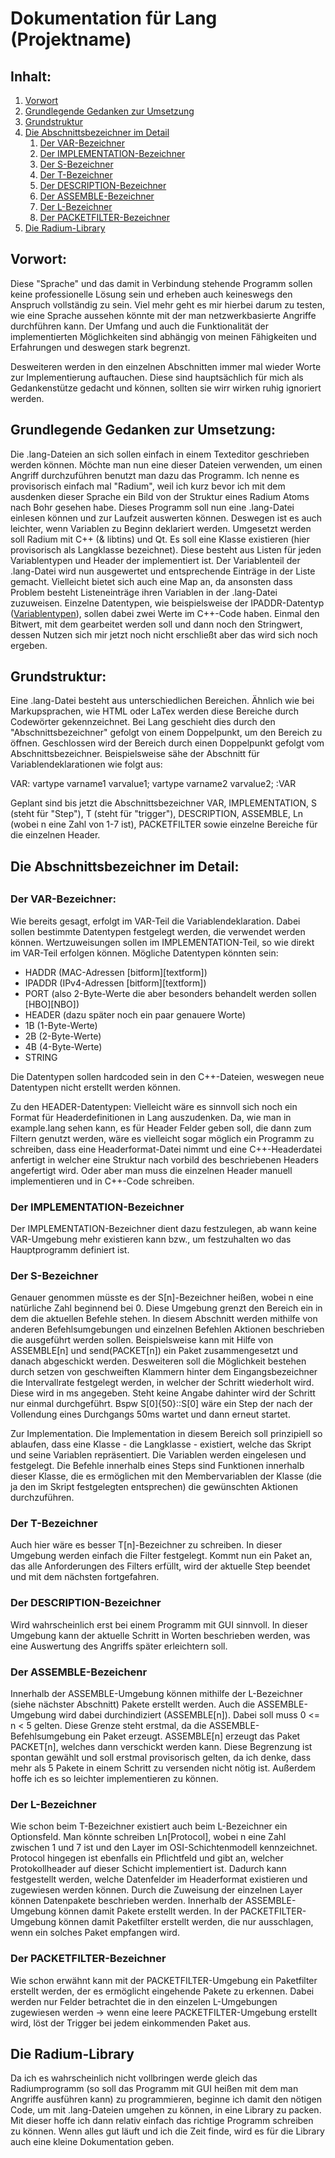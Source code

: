<h1>Dokumentation für Lang (Projektname)</h1>


<h2>Inhalt:</h2>

<ol>
    <li><a href="#vorwort">Vorwort</a>
    <li><a href="#grundlegende-gedanken-zur-umsetzung">Grundlegende Gedanken zur Umsetzung</a></li>
    <li><a href="#grundstruktur">Grundstruktur</a></li>
    <li>
        <a href="#die-abschnittsbezeichner-im-detail">Die Abschnittsbezeichner im Detail</a><br>
        <ol>
            <li><a href="#der-var-bezeichner">Der VAR-Bezeichner</a></li>
            <li><a href="#der-implementation-bezeichner">Der IMPLEMENTATION-Bezeichner</a></li>
            <li><a href="#der-s-bezeichner">Der S-Bezeichner</a></li>
            <li><a href="#der-t-bezeichner">Der T-Bezeichner</a></li>
            <li><a href="#der-description-bezeichner">Der DESCRIPTION-Bezeichner</a></li>
            <li><a href="#der-assemble-bezeichner">Der ASSEMBLE-Bezeichner</a></li>
            <li><a href="#der-l-bezeichner">Der L-Bezeichner</a></li>
            <li><a href="#der-packetfilter-bezeichner">Der PACKETFILTER-Bezeichner</a></li>
        </ol>
    </li>
    <li><a href="#die-radium-library">Die Radium-Library</a></li>
</ol>

<h2>Vorwort:</h2>
Diese "Sprache" und das damit in Verbindung stehende Programm sollen keine professionelle Lösung sein und erheben auch keineswegs den Anspruch vollständig zu sein. Viel mehr geht es mir hierbei darum zu testen, wie eine Sprache aussehen könnte mit der man netzwerkbasierte Angriffe durchführen kann. Der Umfang und auch die Funktionalität der implementierten Möglichkeiten sind abhängig von meinen Fähigkeiten und Erfahrungen und deswegen stark begrenzt.

Desweiteren werden in den einzelnen Abschnitten immer mal wieder Worte zur Implementierung auftauchen. Diese sind hauptsächlich für mich als Gedankenstütze gedacht und können, sollten sie wirr wirken ruhig ignoriert werden.

<h2>Grundlegende Gedanken zur Umsetzung:</h2>
Die .lang-Dateien an sich sollen einfach in einem Texteditor geschrieben werden können. Möchte man nun eine dieser Dateien verwenden, um einen Angriff durchzuführen benutzt man dazu das Programm. Ich nenne es provisorisch einfach mal "Radium", weil ich kurz bevor ich mit dem ausdenken dieser Sprache ein Bild von der Struktur eines Radium Atoms nach Bohr gesehen habe. Dieses Programm soll nun eine .lang-Datei einlesen können und zur Laufzeit auswerten können. Deswegen ist es auch leichter, wenn Variablen zu Beginn deklariert werden. Umgesetzt werden soll Radium mit C++ (& libtins) und Qt. Es soll eine Klasse existieren (hier provisorisch als Langklasse bezeichnet). Diese besteht aus Listen für jeden Variablentypen und Header der implementiert ist. Der Variablenteil der .lang-Datei wird nun ausgewertet und entsprechende Einträge in der Liste gemacht. Vielleicht bietet sich auch eine Map an, da ansonsten dass Problem besteht Listeneinträge ihren Variablen in der .lang-Datei zuzuweisen. Einzelne Datentypen, wie beispielsweise der IPADDR-Datentyp (<a href="#der-var-bezeichner">Variablentypen</a>), sollen dabei zwei Werte im C++-Code haben. Einmal den Bitwert, mit dem gearbeitet werden soll und dann noch den Stringwert, dessen Nutzen sich mir jetzt noch nicht erschließt aber das wird sich noch ergeben.

<h2>Grundstruktur:</h2>
Eine .lang-Datei besteht aus unterschiedlichen Bereichen. Ähnlich wie bei Markupsprachen, wie HTML oder LaTex werden diese Bereiche durch Codewörter gekennzeichnet. Bei Lang geschieht dies durch den "Abschnittsbezeichner" gefolgt von einem Doppelpunkt, um den Bereich zu öffnen. Geschlossen wird der Bereich durch einen Doppelpunkt gefolgt vom Abschnittsbezeichner. Beispielsweise sähe der Abschnitt für Variablendeklarationen wie folgt aus:

VAR:
    vartype varname1 varvalue1;
    vartype varname2 varvalue2;
:VAR

Geplant sind bis jetzt die Abschnittsbezeichner VAR, IMPLEMENTATION, S (steht für "Step"), T (steht für "trigger"), DESCRIPTION, ASSEMBLE, Ln (wobei n eine Zahl von 1-7 ist), PACKETFILTER sowie einzelne Bereiche für die einzelnen Header.

<h2>Die Abschnittsbezeichner im Detail:<h2>
<h3>Der VAR-Bezeichner:</h3>
Wie bereits gesagt, erfolgt im VAR-Teil die Variablendeklaration. Dabei sollen bestimmte Datentypen festgelegt werden, die verwendet werden können. Wertzuweisungen sollen im IMPLEMENTATION-Teil, so wie direkt im VAR-Teil erfolgen können. 
Mögliche Datentypen könnten sein:
<ul>
    <li>HADDR       (MAC-Adressen [bitform][textform])</li>
    <li>IPADDR      (IPv4-Adressen [bitform][textform])</li>
    <li>PORT        (also 2-Byte-Werte die aber besonders behandelt werden sollen [HBO][NBO])</li>
    <li>HEADER      (dazu später noch ein paar genauere Worte)</li>
    <li>1B          (1-Byte-Werte)</li>
    <li>2B          (2-Byte-Werte)</li>
    <li>4B          (4-Byte-Werte)</li>
    <li>STRING</li>
</ul>

Die Datentypen sollen hardcoded sein in den C++-Dateien, weswegen neue Datentypen nicht erstellt werden können.

Zu den HEADER-Datentypen: Vielleicht wäre es sinnvoll sich noch ein Format für Headerdefinitionen in Lang auszudenken. Da, wie man in example.lang sehen kann, es für Header Felder geben soll, die dann zum Filtern genutzt werden, wäre es vielleicht sogar möglich ein Programm zu schreiben, dass eine Headerformat-Datei nimmt und eine C++-Headerdatei anfertigt in welcher eine Struktur nach vorbild des beschriebenen Headers angefertigt wird.
Oder aber man muss die einzelnen Header manuell implementieren und in C++-Code schreiben.

<h3>Der IMPLEMENTATION-Bezeichner</h3>
Der IMPLEMENTATION-Bezeichner dient dazu festzulegen, ab wann keine VAR-Umgebung mehr existieren kann bzw., um festzuhalten wo das Hauptprogramm definiert ist. 

<h3>Der S-Bezeichner</h3>
Genauer genommen müsste es der S[n]-Bezeichner heißen, wobei n eine natürliche Zahl beginnend bei 0. Diese Umgebung grenzt den Bereich ein in dem die aktuellen Befehle stehen. In diesem Abschnitt werden mithilfe von anderen Befehlsumgebungen und einzelnen Befehlen Aktionen beschrieben die ausgeführt werden sollen. Beispielsweise kann mit Hilfe von ASSEMBLE[n] und send(PACKET[n]) ein Paket zusammengesetzt und danach abgeschickt werden. Desweiteren soll die Möglichkeit bestehen durch setzen von geschweiften Klammern hinter dem Eingangsbezeichner die Intervallrate festgelegt werden, in welcher der Schritt wiederholt wird. Diese wird in ms angegeben. Steht keine Angabe dahinter wird der Schritt nur einmal durchgeführt. Bspw S[0]{50}::S[0] wäre ein Step der nach der Vollendung eines Durchgangs 50ms wartet und dann erneut startet.

Zur Implementation. Die Implementation in diesem Bereich soll prinzipiell so ablaufen, dass eine Klasse - die Langklasse - existiert, welche das Skript und seine Variablen repräsentiert. Die Variablen werden eingelesen und festgelegt. Die Befehle innerhalb eines Steps sind Funktionen innerhalb dieser Klasse, die es ermöglichen mit den Membervariablen der Klasse (die ja den im Skript festgelegten entsprechen) die gewünschten Aktionen durchzuführen.

<h3>Der T-Bezeichner</h3>
Auch hier wäre es besser T[n]-Bezeichner zu schreiben. In dieser Umgebung werden einfach die Filter festgelegt. Kommt nun ein Paket an, das alle Anforderungen des Filters erfüllt, wird der aktuelle Step beendet und mit dem nächsten fortgefahren.

<h3>Der DESCRIPTION-Bezeichner</h3>
Wird wahrscheinlich erst bei einem Programm mit GUI sinnvoll. In dieser Umgebung kann der aktuelle Schritt in Worten beschrieben werden, was eine Auswertung des Angriffs später erleichtern soll.

<h3>Der ASSEMBLE-Bezeichenr</h3>
Innerhalb der ASSEMBLE-Umgebung können mithilfe der L-Bezeichner (siehe nächster Abschnitt) Pakete erstellt werden. Auch die ASSEMBLE-Umgebung wird dabei durchindiziert (ASSEMBLE[n]). Dabei soll muss 0 <= n < 5 gelten. Diese Grenze steht erstmal, da die ASSEMBLE-Befehlsumgebung ein Paket erzeugt. ASSEMBLE[n] erzeugt das Paket PACKET[n], welches dann verschickt werden kann. Diese Begrenzung ist spontan gewählt und soll erstmal provisorisch gelten, da ich denke, dass mehr als 5 Pakete in einem Schritt zu versenden nicht nötig ist. Außerdem hoffe ich es so leichter implementieren zu können.

<h3>Der L-Bezeichner</h3>
Wie schon beim T-Bezeichner existiert auch beim L-Bezeichner ein Optionsfeld. Man könnte schreiben Ln[Protocol], wobei n eine Zahl zwischen 1 und 7 ist und den Layer im OSI-Schichtenmodell kennzeichnet. Protocol hingegen ist ebenfalls ein Pflichtfeld und gibt an, welcher Protokollheader auf dieser Schicht implementiert ist. Dadurch kann festgestellt werden, welche Datenfelder im Headerformat existieren und zugewiesen werden können. Durch die Zuweisung der einzelnen Layer können Datenpakete beschrieben werden. Innerhalb der ASSEMBLE-Umgebung können damit Pakete erstellt werden. In der PACKETFILTER-Umgebung können damit Paketfilter erstellt werden, die nur ausschlagen, wenn ein solches Paket empfangen wird.

<h3>Der PACKETFILTER-Bezeichner</h3>
Wie schon erwähnt kann mit der PACKETFILTER-Umgebung ein Paketfilter erstellt werden, der es ermöglicht eingehende Pakete zu erkennen. Dabei werden nur Felder betrachtet die in den einzelen L-Umgebungen zugewiesen werden -> wenn eine leere PACKETFILTER-Umgebung erstellt wird, löst der Trigger bei jedem einkommenden Paket aus. 

<h2>Die Radium-Library</h2>
Da ich es wahrscheinlich nicht vollbringen werde gleich das Radiumprogramm (so soll das Programm mit GUI heißen mit dem man Angriffe ausführen kann) zu programmieren, beginne ich damit den nötigen Code, um mit .lang-Dateien umgehen zu können, in eine Library zu packen. Mit dieser hoffe ich dann relativ einfach das richtige Programm schreiben zu können. Wenn alles gut läuft und ich die Zeit finde, wird es für die Library auch eine kleine Dokumentation geben. 